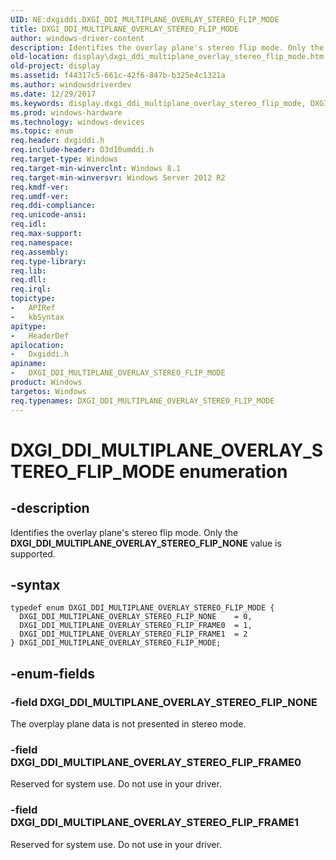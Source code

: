 ```yaml
---
UID: NE:dxgiddi.DXGI_DDI_MULTIPLANE_OVERLAY_STEREO_FLIP_MODE
title: DXGI_DDI_MULTIPLANE_OVERLAY_STEREO_FLIP_MODE
author: windows-driver-content
description: Identifies the overlay plane's stereo flip mode. Only the DXGI_DDI_MULTIPLANE_OVERLAY_STEREO_FLIP_NONE value is supported.
old-location: display\dxgi_ddi_multiplane_overlay_stereo_flip_mode.htm
old-project: display
ms.assetid: f44317c5-661c-42f6-847b-b325e4c1321a
ms.author: windowsdriverdev
ms.date: 12/29/2017
ms.keywords: display.dxgi_ddi_multiplane_overlay_stereo_flip_mode, DXGI_DDI_MULTIPLANE_OVERLAY_STEREO_FLIP_FRAME1, DXGI_DDI_MULTIPLANE_OVERLAY_STEREO_FLIP_MODE enumeration [Display Devices], DXGI_DDI_MULTIPLANE_OVERLAY_STEREO_FLIP_NONE, dxgiddi/DXGI_DDI_MULTIPLANE_OVERLAY_STEREO_FLIP_FRAME1, dxgiddi/DXGI_DDI_MULTIPLANE_OVERLAY_STEREO_FLIP_NONE, DXGI_DDI_MULTIPLANE_OVERLAY_STEREO_FLIP_FRAME0, DXGI_DDI_MULTIPLANE_OVERLAY_STEREO_FLIP_MODE, dxgiddi/DXGI_DDI_MULTIPLANE_OVERLAY_STEREO_FLIP_MODE, dxgiddi/DXGI_DDI_MULTIPLANE_OVERLAY_STEREO_FLIP_FRAME0
ms.prod: windows-hardware
ms.technology: windows-devices
ms.topic: enum
req.header: dxgiddi.h
req.include-header: D3d10umddi.h
req.target-type: Windows
req.target-min-winverclnt: Windows 8.1
req.target-min-winversvr: Windows Server 2012 R2
req.kmdf-ver: 
req.umdf-ver: 
req.ddi-compliance: 
req.unicode-ansi: 
req.idl: 
req.max-support: 
req.namespace: 
req.assembly: 
req.type-library: 
req.lib: 
req.dll: 
req.irql: 
topictype:
-	APIRef
-	kbSyntax
apitype:
-	HeaderDef
apilocation:
-	Dxgiddi.h
apiname:
-	DXGI_DDI_MULTIPLANE_OVERLAY_STEREO_FLIP_MODE
product: Windows
targetos: Windows
req.typenames: DXGI_DDI_MULTIPLANE_OVERLAY_STEREO_FLIP_MODE
---
```


# DXGI_DDI_MULTIPLANE_OVERLAY_STEREO_FLIP_MODE enumeration


## -description


Identifies the overlay plane's stereo flip mode. Only the <b>DXGI_DDI_MULTIPLANE_OVERLAY_STEREO_FLIP_NONE</b> value is supported.


## -syntax


````
typedef enum DXGI_DDI_MULTIPLANE_OVERLAY_STEREO_FLIP_MODE { 
  DXGI_DDI_MULTIPLANE_OVERLAY_STEREO_FLIP_NONE    = 0,
  DXGI_DDI_MULTIPLANE_OVERLAY_STEREO_FLIP_FRAME0  = 1,
  DXGI_DDI_MULTIPLANE_OVERLAY_STEREO_FLIP_FRAME1  = 2
} DXGI_DDI_MULTIPLANE_OVERLAY_STEREO_FLIP_MODE;
````


## -enum-fields




### -field DXGI_DDI_MULTIPLANE_OVERLAY_STEREO_FLIP_NONE

The overplay plane data is not presented in stereo mode.


### -field DXGI_DDI_MULTIPLANE_OVERLAY_STEREO_FLIP_FRAME0

Reserved for system use. Do not use in your driver.


### -field DXGI_DDI_MULTIPLANE_OVERLAY_STEREO_FLIP_FRAME1

Reserved for system use. Do not use in your driver.

